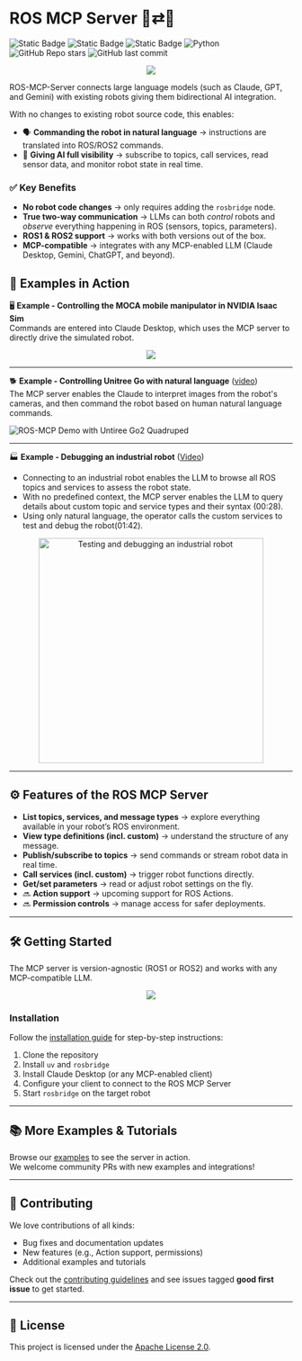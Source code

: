 # ROS MCP Server 🧠⇄🤖

![Static Badge](https://img.shields.io/badge/ROS-Available-green)
![Static Badge](https://img.shields.io/badge/ROS2-Available-green)
![Static Badge](https://img.shields.io/badge/License-Apache%202.0-blue)
![Python](https://img.shields.io/badge/python-3.10%2B-blue)
![GitHub Repo stars](https://img.shields.io/github/stars/robotmcp/ros-mcp-server?style=social)
![GitHub last commit](https://img.shields.io/github/last-commit/robotmcp/ros-mcp-server)


<p align="center">
  <img src="https://github.com/robotmcp/ros-mcp-server/blob/main/docs/images/framework.png"/>
</p>

ROS-MCP-Server connects large language models (such as Claude, GPT, and Gemini) with existing robots giving them bidirectional AI integration.  

With no changes to existing robot source code, this enables:
- 🗣 **Commanding the robot in natural language** → instructions are translated into ROS/ROS2 commands.  
- 👀 **Giving AI full visibility** → subscribe to topics, call services, read sensor data, and monitor robot state in real time.  


### ✅ Key Benefits  

- **No robot code changes** → only requires adding the `rosbridge` node.  
- **True two-way communication** → LLMs can both *control* robots and *observe* everything happening in ROS (sensors, topics, parameters).  
- **ROS1 & ROS2 support** → works with both versions out of the box.  
- **MCP-compatible** → integrates with any MCP-enabled LLM (Claude Desktop, Gemini, ChatGPT, and beyond).   

## 🎥 Examples in Action  

🖥️ **Example - Controlling the MOCA mobile manipulator in NVIDIA Isaac Sim**  
Commands are entered into Claude Desktop, which uses the MCP server to directly drive the simulated robot.  

<p align="center">
  <img src="https://github.com/robotmcp/ros-mcp-server/blob/main/docs/images/result.gif" />
</p>  

---
🐕 **Example - Controlling Unitree Go with natural language**  ([video](https://contoroinc.sharepoint.com/:v:/s/SandboxNewBusiness/EY1sQlnMV1pPgMFtOfS1-fIBZmt6BN4m1kPRUm9YX8ExXQ?e=9najbm))  
The MCP server enables the Claude to interpret images from the robot's cameras, and then command the robot based on human natural language commands. 

![ROS-MCP Demo with Untiree Go2 Quadruped](https://contoro.com/asset/media/ROS_MCP_Demo_Quadruped_Short_GIF.gif)

---
🏭 **Example - Debugging an industrial robot** ([Video](https://contoroinc.sharepoint.com/:v:/s/SandboxNewBusiness/EVh2t2_YG9BEl-Bw-8k6xucBcEv7XebJv1MtqLTIfrQpig?e=deu3YO))  
- Connecting to an industrial robot enables the LLM to browse all ROS topics and services to assess the robot state. 
- With no predefined context, the MCP server enables the LLM to query details about custom topic and service types and their syntax (00:28). 
- Using only natural language, the operator calls the custom services to test and debug the robot(01:42). 

<p align="center">
  <a href="https://contoroinc.sharepoint.com/:v:/s/SandboxNewBusiness/EVh2t2_YG9BEl-Bw-8k6xucBcEv7XebJv1MtqLTIfrQpig?e=deu3YO">
    <img src="https://github.com/robotmcp/ros-mcp-server/blob/main/docs/images/Contoro_robot.png" width="400" alt="Testing and debugging an industrial robot" />
  </a>
</p>

---

## ⚙️ Features of the ROS MCP Server  

- **List topics, services, and message types** → explore everything available in your robot’s ROS environment.  
- **View type definitions (incl. custom)** → understand the structure of any message.  
- **Publish/subscribe to topics** → send commands or stream robot data in real time.  
- **Call services (incl. custom)** → trigger robot functions directly.  
- **Get/set parameters** → read or adjust robot settings on the fly.  
- 🔜 **Action support** → upcoming support for ROS Actions.  
- 🔜 **Permission controls** → manage access for safer deployments.  

---

## 🛠 Getting Started  

The MCP server is version-agnostic (ROS1 or ROS2) and works with any MCP-compatible LLM.  

<p align="center">
  <img src="https://github.com/robotmcp/ros-mcp-server/blob/main/docs/images/MCP_topology.png"/>
</p>  

### Installation  

Follow the [installation guide](docs/installation.md) for step-by-step instructions:  
1. Clone the repository  
2. Install `uv` and `rosbridge`  
3. Install Claude Desktop (or any MCP-enabled client)  
4. Configure your client to connect to the ROS MCP Server  
5. Start `rosbridge` on the target robot  

---

## 📚 More Examples & Tutorials  

Browse our [examples](examples/examples-index.md) to see the server in action.  
We welcome community PRs with new examples and integrations!  

---

## 🤝 Contributing  

We love contributions of all kinds:  
- Bug fixes and documentation updates  
- New features (e.g., Action support, permissions)  
- Additional examples and tutorials  

Check out the [contributing guidelines](docs/contributing.md) and see issues tagged **good first issue** to get started.  

---

## 📜 License  

This project is licensed under the [Apache License 2.0](LICENSE).  
